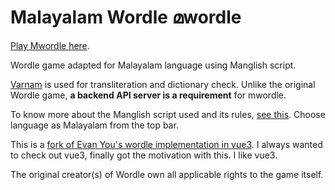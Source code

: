 # Malayalam Wordle മwordle

[Play Mwordle here](https://mwordle.subinsb.com/).

Wordle game adapted for Malayalam language using Manglish script.

[Varnam](https://varnamproject.com/) is used for transliteration and dictionary check. Unlike the original Wordle game, **a backend API server is a requirement** for mwordle.

To know more about the Manglish script used and its rules, [see this](https://varnamproject.com/editor/#/scheme). Choose language as Malayalam from the top bar.

This is a [fork of Evan You's wordle implementation in vue3](https://github.com/yyx990803/vue-wordle). I always wanted to check out vue3, finally got the motivation with this. I like vue3.

The original creator(s) of Wordle own all applicable rights to the game itself.
